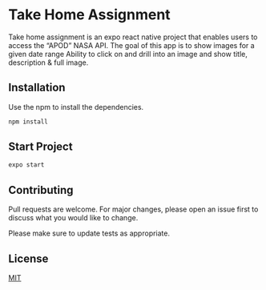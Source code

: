 # Take Home Assignment

Take home assignment is an expo react native project that enables users to access the “APOD” NASA API.
The goal of this app is to show images for a given date range
Ability to click on and drill into an image and show title, description & full image.

## Installation

Use the npm to install the dependencies.

```bash
npm install
```

## Start Project

```python
expo start
```

## Contributing
Pull requests are welcome. For major changes, please open an issue first to discuss what you would like to change.

Please make sure to update tests as appropriate.

## License
[MIT](https://choosealicense.com/licenses/mit/)
